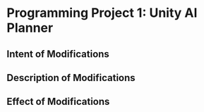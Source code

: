 # Programming Project 1: Unity AI Planner

## Intent of Modifications

## Description of Modifications

## Effect of Modifications
